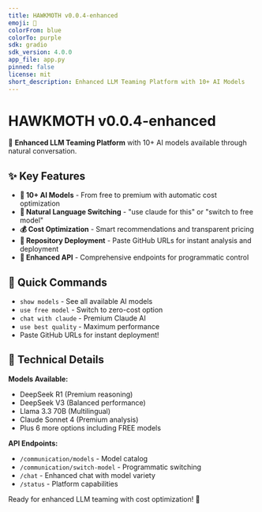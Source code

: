 ```yaml
---
title: HAWKMOTH v0.0.4-enhanced
emoji: 🦅
colorFrom: blue
colorTo: purple
sdk: gradio
sdk_version: 4.0.0
app_file: app.py
pinned: false
license: mit
short_description: Enhanced LLM Teaming Platform with 10+ AI Models
---
```


# HAWKMOTH v0.0.4-enhanced

🦅 **Enhanced LLM Teaming Platform** with 10+ AI models available through natural conversation.

## ✨ Key Features

- **🧠 10+ AI Models** - From free to premium with automatic cost optimization
- **🎯 Natural Language Switching** - "use claude for this" or "switch to free model"  
- **💰 Cost Optimization** - Smart recommendations and transparent pricing
- **🚀 Repository Deployment** - Paste GitHub URLs for instant analysis and deployment
- **🔧 Enhanced API** - Comprehensive endpoints for programmatic control

## 🎯 Quick Commands

- `show models` - See all available AI models
- `use free model` - Switch to zero-cost option
- `chat with claude` - Premium Claude AI
- `use best quality` - Maximum performance
- Paste GitHub URLs for instant deployment!

## 🔧 Technical Details

**Models Available:**
- DeepSeek R1 (Premium reasoning)
- DeepSeek V3 (Balanced performance) 
- Llama 3.3 70B (Multilingual)
- Claude Sonnet 4 (Premium analysis)
- Plus 6 more options including FREE models

**API Endpoints:**
- `/communication/models` - Model catalog
- `/communication/switch-model` - Programmatic switching
- `/chat` - Enhanced chat with model variety
- `/status` - Platform capabilities

Ready for enhanced LLM teaming with cost optimization! 🦅
